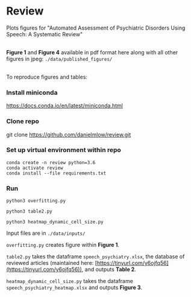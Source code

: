 # Review
Plots figures for "Automated Assessment of Psychiatric Disorders Using Speech: A Systematic Review"

\
**Figure 1** and **Figure 4** available in pdf format here along with all other figures in jpeg: `./data/published_figures/`


\
To reproduce figures and tables:

### Install miniconda 
https://docs.conda.io/en/latest/miniconda.html

### Clone repo 
git clone https://github.com/danielmlow/review.git

### Set up virtual environment within repo

```
conda create -n review python=3.6
conda activate review
conda install --file requirements.txt
```


### Run


```
python3 overfitting.py

python3 table2.py

python3 heatmap_dynamic_cell_size.py
```

Input files are in `./data/inputs/`

`overfitting.py` creates figure within **Figure 1**.

`table2.py` takes the dataframe `speech_psychiatry.xlsx`, the database of reviewed articles (maintained here: [https://tinyurl.com/y6ojfq56](https://tinyurl.com/y6ojfq56)), and outputs **Table 2**.

`heatmap_dynamic_cell_size.py` takes the dataframe `speech_psychiatry_heatmap.xlsx` and outputs **Figure 3**.


